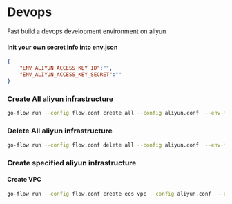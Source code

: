 Devops
======

Fast build a devops development environment on aliyun

#### Init your own secret info into env.json

```json
{
	"ENV_ALIYUN_ACCESS_KEY_ID":"",
	"ENV_ALIYUN_ACCESS_KEY_SECRET":""
}
```
### Create All aliyun infrastructure

```bash
go-flow run --config flow.conf create all --config aliyun.conf  --env-file --env-file dev.env --ctx code:devops
```

### Delete All aliyun infrastructure

```bash
go-flow run --config flow.conf delete all --config aliyun.conf  --env-file --env-file dev.env --ctx code:devops
```

### Create specified aliyun infrastructure

#### Create VPC

```bash
go-flow run --config flow.conf create ecs vpc --config aliyun.conf  --env-file dev.env --ctx code:devops
```